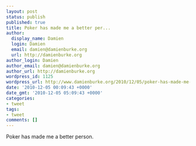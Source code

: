 ```yaml
---
layout: post
status: publish
published: true
title: Poker has made me a better per...
author:
  display_name: Damien
  login: Damien
  email: damien@damienburke.org
  url: http://damienburke.org
author_login: Damien
author_email: damien@damienburke.org
author_url: http://damienburke.org
wordpress_id: 1125
wordpress_url: http://www.damienburke.org/2010/12/05/poker-has-made-me-a-better-per/
date: '2010-12-05 00:09:43 +0000'
date_gmt: '2010-12-05 05:09:43 +0000'
categories:
- tweet
tags:
- tweet
comments: []
---
```

<p>Poker has made me a better person.</p>
